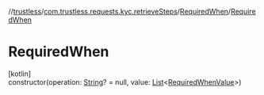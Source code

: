 //[trustless](../../../index.md)/[com.trustless.requests.kyc.retrieveSteps](../index.md)/[RequiredWhen](index.md)/[RequiredWhen](-required-when.md)

# RequiredWhen

[kotlin]\
constructor(operation: [String](https://kotlinlang.org/api/latest/jvm/stdlib/kotlin/-string/index.html)? = null, value: [List](https://kotlinlang.org/api/latest/jvm/stdlib/kotlin.collections/-list/index.html)&lt;[RequiredWhenValue](../-required-when-value/index.md)&gt;)
